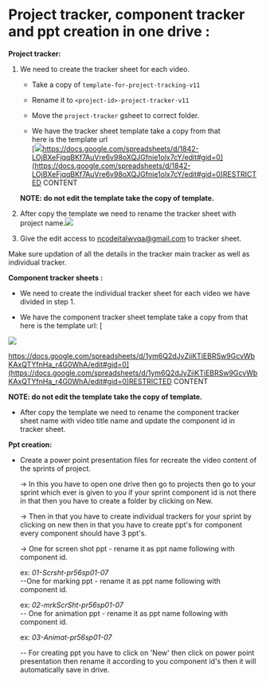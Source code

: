 # Project tracker, component tracker and ppt creation in one drive :

**Project tracker:** 

1. We need to create the tracker sheet for each video.

    -   Take a copy of `template-for-project-tracking-v11`
    
    -   Rename it to `<project-id>-project-tracker-v11`
    
    -   Move the `project-tracker` gsheet to correct folder.
    
    -   We have the tracker sheet template take a copy from that  
    here is the template url  
    [![](https://developers.google.com/drive/images/drive_icon.png)https://docs.google.com/spreadsheets/d/1842-LOjBXeFjqqBKf7AuVre6v98oXQJGfnie1olx7cY/edit#gid=0](https://docs.google.com/spreadsheets/d/1842-LOjBXeFjqqBKf7AuVre6v98oXQJGfnie1olx7cY/edit#gid=0)RESTRICTED CONTENT
    
    **NOTE: do not edit the template take the copy of template.**
   
2. After copy the template we need to rename the tracker sheet with project name.![](https://gyazo.com/c59007d789a2a86b4f0aede7f548e47e.png)
   
3. Give the edit access to [ncodeitalwvqa@gmail.com](mailto:ncodeitalwvqa@gmail.com "mailto:ncodeitalwvqa@gmail.com") to tracker sheet.
        

Make sure updation of all the details in the tracker main tracker as well as individual tracker.

**Component tracker sheets :**  
    
   - We need to create the individual tracker sheet for each video we have
   divided in step 1.
      
   - We have the component tracker sheet template take a copy from that  
      here is the template url: [

![](https://developers.google.com/drive/images/drive_icon.png)

https://docs.google.com/spreadsheets/d/1ym6Q2dJyZiiKTiEBRSw9GcvWbKAxQTYfnHa_r4G0WhA/edit#gid=0](https://docs.google.com/spreadsheets/d/1ym6Q2dJyZiiKTiEBRSw9GcvWbKAxQTYfnHa_r4G0WhA/edit#gid=0)RESTRICTED CONTENT
    
   **NOTE: do not edit the template take the copy of template.**
    
  - After copy the template we need to rename the component tracker sheet name with video title name and update the component id in tracker sheet.

**Ppt creation:**

-   Create a power point presentation files for recreate the video content of the sprints of project.
    
      -> In this you have to open one drive then go to projects then go to your    sprint which ever is given to you if your sprint component id is not there in   that then you have to create a folder by clicking on New.
    
      -> Then in that you have to create individual trackers for your sprint by clicking on new then in that you have to create ppt's for component every component should have 3 ppt's.
   
      -> One for screen shot ppt - rename it as ppt name following with component id.
    
    ex: _01-Scrsht-pr56sp01-07_  
    --One for marking ppt - rename it as ppt name following with component id.
    
    ex: _02-mrkScrSht-pr56sp01-07_  
    -- One for animation ppt - rename it as ppt name following with component id.
    
    ex: _03-Animat-pr56sp01-07_
    
    -- For creating ppt you have to click on 'New' then click on power point presentation then rename it according to you component id's then it will automatically save in drive.
